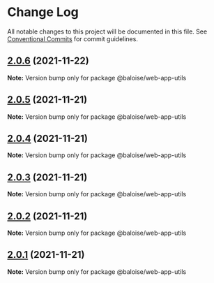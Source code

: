 # Change Log

All notable changes to this project will be documented in this file.
See [Conventional Commits](https://conventionalcommits.org) for commit guidelines.

## [2.0.6](https://github.com/baloise/web-app-utils/compare/v2.0.5...v2.0.6) (2021-11-22)

**Note:** Version bump only for package @baloise/web-app-utils





## [2.0.5](https://github.com/baloise/web-app-utils/compare/v2.0.4...v2.0.5) (2021-11-21)

**Note:** Version bump only for package @baloise/web-app-utils





## [2.0.4](https://github.com/baloise/web-app-utils/compare/v2.0.3...v2.0.4) (2021-11-21)

**Note:** Version bump only for package @baloise/web-app-utils





## [2.0.3](https://github.com/baloise/web-app-utils/compare/v2.0.2...v2.0.3) (2021-11-21)

**Note:** Version bump only for package @baloise/web-app-utils





## [2.0.2](https://github.com/baloise/web-app-utils/compare/v2.0.1...v2.0.2) (2021-11-21)

**Note:** Version bump only for package @baloise/web-app-utils





## [2.0.1](https://github.com/baloise/web-app-utils/compare/v2.0.0...v2.0.1) (2021-11-21)

**Note:** Version bump only for package @baloise/web-app-utils
